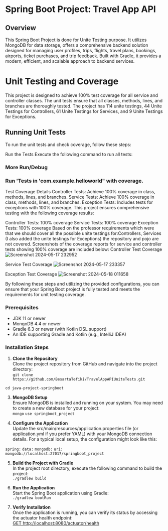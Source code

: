 # Spring Boot Project: Travel App API

## Overview
This Spring Boot Project is done for Unite Testing purpose.
It utilizes MongoDB for data storage, offers a comprehensive backend solution designed for managing user profiles, trips, flights, travel plans, bookings, airports, ticket purchases, and trip feedback. Built with Gradle, it provides a modern, efficient, and scalable approach to backend services.


# Unit Testing and Coverage
This project is designed to achieve 100% test coverage for all service and controller classes. The unit tests ensure that all classes, methods, lines, and branches are thoroughly tested.
The project has 114 unite testings, 44 Unite Testings for Controllers, 61 Unite Testings for Services, and 9 Unite Testings for Exceptions.
## Running Unit Tests
To run the unit tests and check coverage, follow these steps:

Run the Tests
Execute the following command to run all tests:
### More Run/Debug
### Run 'Tests in 'com.example.helloworld" with coverage.
 Test Coverage Details
Controller Tests: Achieve 100% coverage in class, methods, lines, and branches.
Service Tests: Achieve 100% coverage in class, methods, lines, and branches.
Exception Tests: Includes tests for exceptions with 100% coverage.
This project ensures comprehensive testing with the following coverage results:

Controller Tests: 100% coverage
Service Tests: 100% coverage
Exception Tests: 100% coverage
Based on the professor requirements which were that we should cover all the possible unite testings for:Controllers, Services (I also added the unite testings for Exceptions) the repository and pojo are not covered.
Screenshots of the coverage reports for service and controller tests showing 100% coverage are included below:
Controller Test Coverage
![Screenshot 2024-05-17 232952](https://github.com/BesartaTefiki/TravelAppAPIUniteTests/assets/106693895/be04688e-f1ba-434c-ae2d-cc97c1051988)


Service Test Coverage
![Screenshot 2024-05-17 233357](https://github.com/BesartaTefiki/TravelAppAPIUniteTests/assets/106693895/d2466626-68bb-4efd-a2ed-410832ff5aee)

Exception Test Coverage
![Screenshot 2024-05-18 011658](https://github.com/BesartaTefiki/TravelAppAPIUniteTests/assets/106693895/b3598ebf-b52c-4ba7-b0c3-7e818cfeb714)


By following these steps and utilizing the provided configurations, you can ensure that your Spring Boot project is fully tested and meets the requirements for unit testing coverage.
### Prerequisites
- JDK 11 or newer
- MongoDB 4.4 or newer
- Gradle 6.3 or newer (with Kotlin DSL support)
- An IDE supporting Gradle and Kotlin (e.g., IntelliJ IDEA)

### Installation Steps
1. **Clone the Repository**  
   Clone the project repository from GitHub and navigate into the project directory:  
`git clone https://github.com/BesartaTefiki/TravelAppAPIUniteTests.git`

`cd java-project-springboot`


3. **MongoDB Setup**  
Ensure MongoDB is installed and running on your system. You may need to create a new database for your project:  
`mongo`
`use springboot_project`


3. **Configure the Application**  
Update the src/main/resources/application.properties file (or application.yml if you prefer YAML) with your MongoDB connection details. For a typical local setup, the configuration might look like this:

`spring:`
`data:`
`mongodb:`
`uri: mongodb://localhost:27017/springboot_project`

5. **Build the Project with Gradle**  
In the project root directory, execute the following command to build the project:  
`./gradlew build`


6. **Run the Application**  
Start the Spring Boot application using Gradle:  
`./gradlew bootRun`


7. **Verify Installation**  
Once the application is running, you can verify its status by accessing the actuator health endpoint:  
[GET http://localhost:8080/actuator/health](http://localhost:8080/actuator/health)

